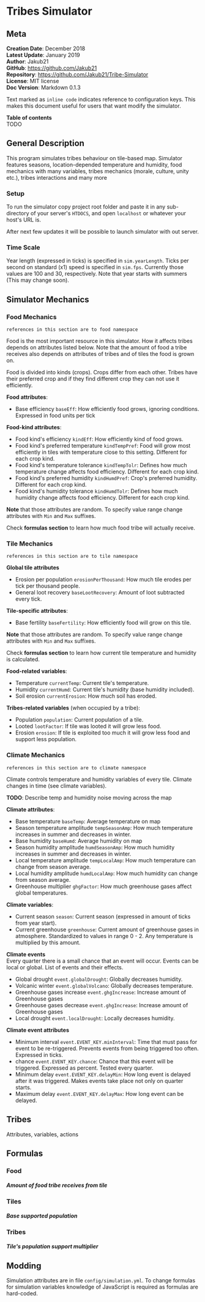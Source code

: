 # Tribes Simulator

## Meta
**Creation Date**: December 2018  
**Latest Update**: January 2019  
**Author**: Jakub21  
**GitHub**: https://github.com/Jakub21  
**Repository**: https://github.com/Jakub21/Tribe-Simulator  
**License**: MIT license  
**Doc Version**: Markdown 0.1.3  

Text marked as `inline code` indicates reference to configuration keys. This makes this document useful for users that want modify the simulator.

**Table of contents**  
TODO

## General Description
This program simulates tribes behaviour on tile-based map.
Simulator features seasons, location-depended temperature and humidity, food mechanics with many variables, tribes mechanics (morale, culture, unity etc.), tribes interactions and many more

### Setup
To run the simulator copy project root folder and paste it in any sub-directory of your server's `HTDOCS`, and open `localhost` or whatever your host's URL is.

After next few updates it will be possible to launch simulator with out server.

### Time Scale
Year length (expressed in ticks) is specified in `sim.yearLength`. Ticks per second on standard (x1) speed is specified in `sim.fps`. Currently those values are 100 and 30, respectively. Note that year starts with summers (This may change soon).

## Simulator Mechanics

### Food Mechanics
`references in this section are to food namespace`

Food is the most important resource in this simulator. How it affects tribes depends on attributes listed below. Note that the amount of food a tribe receives also depends on attributes of tribes and of tiles the food is grown on.

Food is divided into kinds (crops). Crops differ from each other. Tribes have their preferred crop and if they find different crop they can not use it efficiently.

**Food attributes**:
- Base efficiency `baseEff`: How efficiently food grows, ignoring conditions. Expressed in food units per tick

**Food-kind attributes**:
- Food kind's efficiency `kindEff`: How efficiently kind of food grows.
- Food kind's preferred temperature `kindTempPref`: Food will grow most efficiently in tiles with temperature close to this setting. Different for each crop kind.
- Food kind's temperature tolerance `kindTempTolr`: Defines how much temperature change affects food efficiency. Different for each crop kind.
- Food kind's preferred humidity `kindHumdPref`: Crop's preferred humidity. Different for each crop kind.
- Food kind's humidity tolerance `kindHumdTolr`: Defines how much humidity change affects food efficiency. Different for each crop kind.

**Note** that those attributes are random. To specify value range change attributes with `Min` and `Max` suffixes.

Check **formulas section** to learn how much food tribe will actually receive.

### Tile Mechanics
`references in this section are to tile namespace`

**Global tile attributes**
- Erosion per population `erosionPerThousand`: How much tile erodes per tick per thousand people.
- General loot recovery `baseLootRecovery`: Amount of loot subtracted every tick.

**Tile-specific attributes**:
- Base fertility `baseFertility`: How efficiently food will grow on this tile.

**Note** that those attributes are random. To specify value range change attributes with `Min` and `Max` suffixes.

Check **formulas section** to learn how current tile temperature and humidity is calculated.

**Food-related variables**:
- Temperature `currentTemp`: Current tile's temperature.
- Humidity `currentHumd`: Current tile's humidity (base humidity included).
- Soil erosion `currentErosion`: How much soil has eroded.

**Tribes-related variables** (when occupied by a tribe):
- Population `population`: Current population of a tile.
- Looted `lootFactor`: If tile was looted it will grow less food.
- Erosion `erosion`: If tile is exploited too much it will grow less food and support less population.

### Climate Mechanics
`references in this section are to climate namespace`

Climate controls temperature and humidity variables of every tile. Climate changes in time (see climate variables).

**TODO**: Describe temp and humidity noise moving across the map

**Climate attributes**:
- Base temperature `baseTemp`: Average temperature on map
- Season temperature amplitude `tempSeasonAmp`: How much temperature increases in summer and decreases in winter.
- Base humidity `baseHumd`: Average humidity on map
- Season humidity amplitude `humdSeasonAmp`: How much humidity increases in summer and decreases in winter.
- Local temperature amplitude `tempLocalAmp`: How much temperature can change from season average.
- Local humidity amplitude `humdLocalAmp`: How much humidity can change from season average.
- Greenhouse multiplier `ghgFactor`: How much greenhouse gases affect global temperatures.

**Climate variables**:
- Current season `season`: Current season (expressed in amount of ticks from year start).
- Current greenhouse `greenhouse`: Current amount of greenhouse gases in atmosphere. Standardized to values in range 0 - 2. Any temperature is multiplied by this amount.

**Climate events**  
Every quarter there is a small chance that an event will occur. Events can be local or global. List of events and their effects.

- Global drought `event.globalDrought`: Globally decreases humidity.
- Volcanic winter `event.globalVolcano`: Globally decreases temperature.
- Greenhouse gases increase `event.ghgIncrease`: Increase amount of Greenhouse gases
- Greenhouse gases decrease `event.ghgIncrease`: Increase amount of Greenhouse gases
- Local drought  `event.localDrought`: Locally decreases humidity.

**Climate event attributes**  
- Minimum interval `event.EVENT_KEY.minInterval`: Time that must pass for event to be re-triggered. Prevents events from being triggered too often. Expressed in ticks.
- chance `event.EVENT_KEY.chance`: Chance that this event will be triggered. Expressed as percent. Tested every quarter.
- Minimum delay `event.EVENT_KEY.delayMin`: How long event is delayed after it was triggered. Makes events take place not only on quarter starts.
- Maximum delay `event.EVENT_KEY.delayMax`: How long event can be delayed.

## Tribes

Attributes, variables, actions

## Formulas

### Food
##### Amount of food tribe receives from tile

### Tiles
##### Base supported population

### Tribes
##### Tile's population support multiplier


## Modding
Simulation attributes are in file `config/simulation.yml`. To change formulas for simulation variables knowledge of JavaScript is required as formulas are hard-coded.

